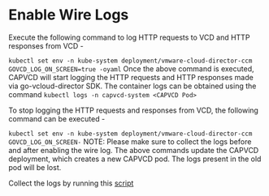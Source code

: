 # Enable Wire Logs

Execute the following command to log HTTP requests to VCD and HTTP responses from VCD -

`kubectl set env -n kube-system deployment/vmware-cloud-director-ccm GOVCD_LOG_ON_SCREEN=true -oyaml`
Once the above command is executed, CAPVCD will start logging the HTTP requests and HTTP responses made via 
go-vcloud-director SDK. The container logs can be obtained using the command `kubectl logs -n capvcd-system <CAPVCD Pod>`

To stop logging the HTTP requests and responses from VCD, the following command can be executed -

`kubectl set env -n kube-system deployment/vmware-cloud-director-ccm GOVCD_LOG_ON_SCREEN-`
NOTE: Please make sure to collect the logs before and after enabling the wire log. The above commands update the CAPVCD
deployment, which creates a new CAPVCD pod. The logs present in the old pod will be lost.

Collect the logs by running this [script](https://github.com/vmware/cloud-provider-for-cloud-director/blob/main/scripts/generate-k8s-log-bundle.sh)